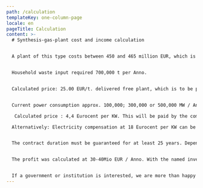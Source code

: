 ```yaml
---
path: /calculation
templateKey: one-column-page
locale: en
pageTitle: Calculation
content: >-
  # Synthesis-gas-plant cost and income calculation


  A plant of this type costs between 450 and 465 million EUR, which is provided by the investor. The construction period after contract signature is 2.5 to 3 years.


  Household waste input required 700,000 t per Anno.


  Calculated price: 25.00 EUR/t. delivered free plant, which is to be paid by the supplier.


  Current power consumption approx. 100,000; 300,000 or 500,000 MW / Anno.

   Calculated price : 4,4 Eurocent per KW. This will be paid by the company who takes the power.

  Alternatively: Electricity compensation at 18 Eurocent per KW can be delivered; household waste to plant at 0,00 EUR / t. This price could be made variable ( up or down ) in relation to the upper conditions of input from waste and the price of electricity.


  The contract duration must be guaranteed for at least 25 years. Depending on the specific circumstances of a city or country, we may ask for a performance guarantee , which is held on a blocked account in the state of the contracting party. In the contract, we can offer a 30% participation to the respective city or state. There is also the possibility of an official and legal 3-5 % participation of a person, a company or another institution, which allows the conclusion of the contract.


  The profit was calculated at 30-40Mio EUR / Anno. With the named investment, as well as previously described numbers and facts, the participation percentage can be calculated from this.


  If a government or institution is interested, we are more than happy to forward a complete presentation portfolio, including additional graphics from the power plant.
---
```

